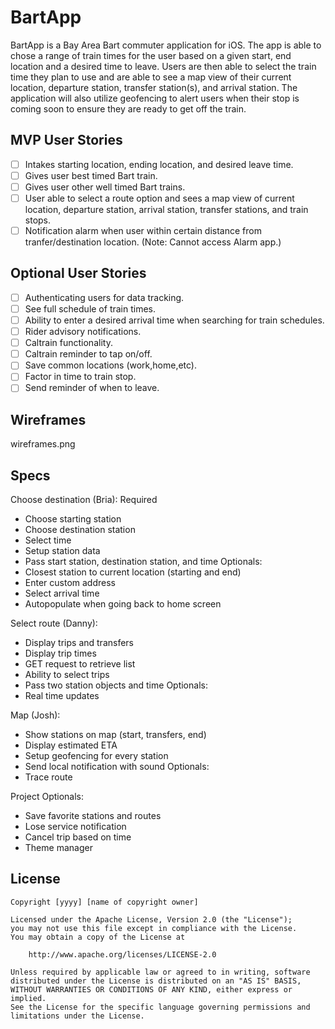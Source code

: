 # BartApp

BartApp is a Bay Area Bart commuter application for iOS. The app is able to chose a range of train times for the user based on a given start, end location and a desired time to leave. Users are then able to select the train time they plan to use and are able to see a map view of their current location, departure station, transfer station(s), and arrival station. The application will also utilize geofencing to alert users when their stop is coming soon to ensure they are ready to get off the train. 

## MVP User Stories

- [ ] Intakes starting location, ending location, and desired leave time.
- [ ] Gives user best timed Bart train.
- [ ] Gives user other well timed Bart trains.
- [ ] User able to select a route option and sees a map view of current location, departure station, arrival station, transfer stations, and train stops.
- [ ] Notification alarm when user within certain distance from tranfer/destination location. (Note: Cannot access Alarm app.)

## Optional User Stories

- [ ] Authenticating users for data tracking.
- [ ] See full schedule of train times.
- [ ] Ability to enter a desired arrival time when searching for train schedules.
- [ ] Rider advisory notifications.
- [ ] Caltrain functionality.
- [ ] Caltrain reminder to tap on/off.
- [ ] Save common locations (work,home,etc).
- [ ] Factor in time to train stop.
- [ ] Send reminder of when to leave.

## Wireframes
wireframes.png


## Specs
Choose destination (Bria):
Required
- Choose starting station
- Choose destination station
- Select time
- Setup station data
- Pass start station, destination station, and time
Optionals:
- Closest station to current location (starting and end)
- Enter custom address
- Select arrival time
- Autopopulate when going back to home screen

Select route (Danny):
- Display trips and transfers
- Display trip times
- GET request to retrieve list
- Ability to select trips
- Pass two station objects and time
Optionals:
- Real time updates

Map (Josh):
- Show stations on map (start, transfers, end)
- Display estimated ETA
- Setup geofencing for every station
- Send local notification with sound
Optionals:
- Trace route

Project Optionals:
- Save favorite stations and routes
- Lose service notification
- Cancel trip based on time
- Theme manager


## License

    Copyright [yyyy] [name of copyright owner]

    Licensed under the Apache License, Version 2.0 (the "License");
    you may not use this file except in compliance with the License.
    You may obtain a copy of the License at

        http://www.apache.org/licenses/LICENSE-2.0

    Unless required by applicable law or agreed to in writing, software
    distributed under the License is distributed on an "AS IS" BASIS,
    WITHOUT WARRANTIES OR CONDITIONS OF ANY KIND, either express or implied.
    See the License for the specific language governing permissions and
    limitations under the License.

